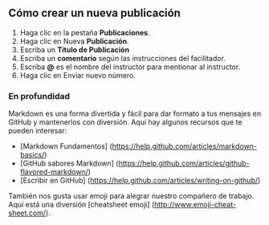 ## Cómo crear un nueva publicación

1. Haga clic en la pestaña **Publicaciones**.
2. Haga clic en Nueva **Publicación**.
3. Escriba un **Título de Publicación**
4. Escriba un  **comentario** según las instrucciones del facilitador.
5. Escriba **@**  es el nombre del instructor para mentionar al instructor.
6. Haga clic en Enviar nuevo número.

### En profundidad

Markdown es una forma divertida y fácil para dar formato a tus mensajes en GitHub y mantenerlos con diversión. Aquí hay algunos recursos que te pueden interesar:

- [Markdown Fundamentos] (https://help.github.com/articles/markdown-basics/)
- [GitHub sabores Markdown] (https://help.github.com/articles/github-flavored-markdown/)
- [Escribir en GitHub] (https://help.github.com/articles/writing-on-github/)

También nos gusta usar emoji para alegrar nuestro compañero de trabajo. Aquí está una diversión [cheatsheet emoji] (http://www.emoji-cheat-sheet.com/).
